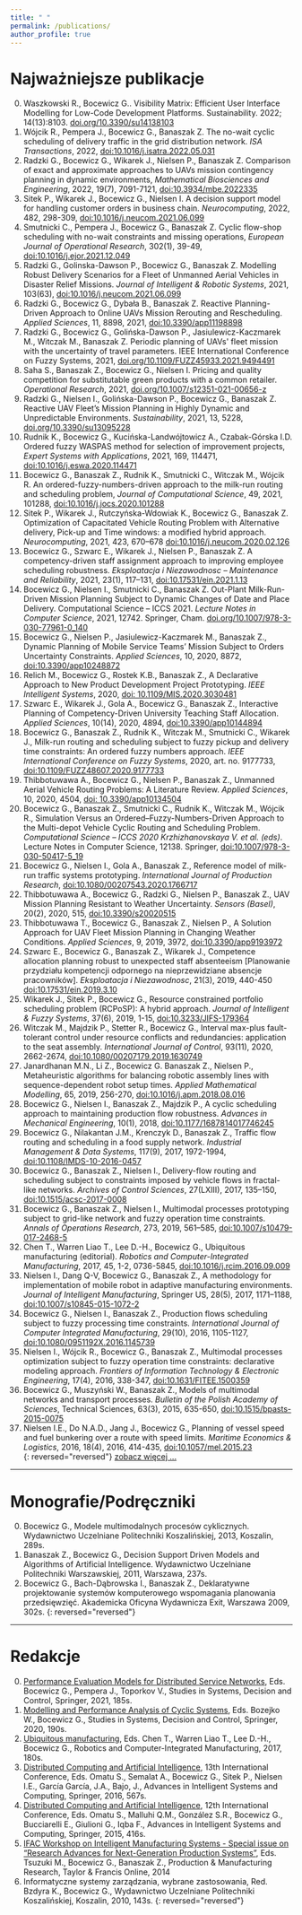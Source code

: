 ```yaml
---
title: " "
permalink: /publications/
author_profile: true
---
```

Najważniejsze publikacje
========================
0. Waszkowski R., Bocewicz G.. Visibility Matrix: Efficient User Interface Modelling for Low-Code Development Platforms. Sustainability. 2022; 14(13):8103. [doi.org/10.3390/su14138103](https://doi.org/10.3390/su14138103) 
0. Wójcik R., Pempera J., Bocewicz G., Banaszak Z. The no-wait cyclic scheduling of delivery traffic in the grid distribution network. _ISA Transactions_,
2022, [doi:10.1016/j.isatra.2022.05.031](https://doi.org/10.1016/j.isatra.2022.05.031)
0. Radzki G., Bocewicz G., Wikarek J., Nielsen P., Banaszak Z. Comparison of exact and approximate approaches to UAVs mission contingency planning in dynamic environments, _Mathematical Biosciences and Engineering_, 2022, 19(7), 7091-7121, [doi:10.3934/mbe.2022335](http://www.aimspress.com/article/doi/10.3934/mbe.2022335)
0.	Sitek P., Wikarek J., Bocewicz G., Nielsen I. A decision support model for handling customer orders in business chain. _Neurocomputing_, 2022, 482, 298-309, [doi:10.1016/j.neucom.2021.06.099](https://doi.org/10.1016/j.neucom.2021.06.099)
0. Smutnicki C., Pempera J., Bocewicz G., Banaszak Z. Cyclic flow-shop scheduling with no-wait constraints and missing operations, _European Journal of Operational Research_, 302(1), 39-49, [doi:10.1016/j.ejor.2021.12.049](https://doi.org/10.1016/j.ejor.2021.12.049)
0. Radzki G., Golinska-Dawson P., Bocewicz G., Banaszak Z. Modelling Robust Delivery Scenarios for a Fleet of Unmanned Aerial Vehicles in Disaster Relief Missions. _Journal of Intelligent & Robotic Systems_, 2021, 103(63), [doi:10.1016/j.neucom.2021.06.099](https://doi.org/10.1007/s10846-021-01502-2)
0. Radzki G., Bocewicz G., Dybała B., Banaszak Z. Reactive Planning-Driven Approach to Online UAVs Mission Rerouting and Rescheduling. _Applied Sciences_, 11, 8898, 2021, [doi:10.3390/app11198898](https://www.mdpi.com/2076-3417/11/19/8898)
0. Radzki G., Bocewicz G., Golińska-Dawson P., Jasiulewicz-Kaczmarek M., Witczak M., Banaszak Z. Periodic planning of UAVs' fleet mission with the uncertainty of travel parameters. IEEE International Conference on Fuzzy Systems, 2021, [doi.org/10.1109/FUZZ45933.2021.9494491](https://ieeexplore.ieee.org/abstract/document/9494491)
0. Saha S., Banaszak Z., Bocewicz G., Nielsen I. Pricing and quality competition for substitutable green products with a common retailer. _Operational Research_, 2021, [doi.org/10.1007/s12351-021-00656-z](https://doi.org/10.1007/s12351-021-00656-z) 
0. Radzki G., Nielsen I., Golińska-Dawson P., Bocewicz G., Banaszak Z. Reactive UAV Fleet’s Mission Planning in Highly Dynamic and Unpredictable Environments. _Sustainability_, 2021, 13, 5228, [doi.org/10.3390/su13095228](https://doi.org/10.3390/su13095228)
0. Rudnik K., Bocewicz G., Kucińska-Landwójtowicz A., Czabak-Górska I.D. Ordered fuzzy WASPAS method for selection of improvement projects, _Expert Systems with Applications_, 2021, 169, 114471, [doi:10.1016/j.eswa.2020.114471](https://doi.org/10.1016/j.eswa.2020.114471)
0. Bocewicz G., Banaszak Z., Rudnik K., Smutnicki C., Witczak M., Wójcik R. An ordered-fuzzy-numbers-driven approach to the milk-run routing and scheduling problem, _Journal of Computational Science_, 49, 2021, 101288, [doi:10.1016/j.jocs.2020.101288](https://doi.org/10.1016/j.jocs.2020.101288)
0.	Sitek P., Wikarek J., Rutczyńska-Wdowiak K., Bocewicz G., Banaszak Z. Optimization of Capacitated Vehicle Routing Problem with Alternative delivery, Pick-up and Time windows: a modified hybrid approach. _Neurocomputing_, 2021, 423, 670–678 [doi:10.1016/j.neucom.2020.02.126](https://www.sciencedirect.com/science/article/abs/pii/S0925231220307414) 
0. Bocewicz G., Szwarc E., Wikarek J., Nielsen P., Banaszak Z. A competency-driven staff assignment approach to improving employee scheduling robustness. _Eksploatacja i Niezawodnosc – Maintenance and Reliability_, 2021, 23(1), 117–131, [doi:10.17531/ein.2021.1.13](http://dx.doi.org/10.17531/ein.2021.1.13)
0. Bocewicz G., Nielsen I., Smutnicki C., Banaszak Z. Out-Plant Milk-Run-Driven Mission Planning Subject to Dynamic Changes of Date and Place Delivery. Computational Science – ICCS 2021. _Lecture Notes in Computer Science_, 2021, 12742. Springer, Cham. [doi.org/10.1007/978-3-030-77961-0_140](https://doi.org/10.1007/978-3-030-77961-0_140) 
0. Bocewicz G., Nielsen P., Jasiulewicz-Kaczmarek M., Banaszak Z., Dynamic Planning of Mobile Service Teams’ Mission Subject to Orders Uncertainty Constraints. _Applied Sciences_,  10, 2020, 8872, [doi:10.3390/app10248872](https://doi.org/10.3390/app10248872) 
0.	Relich M., Bocewicz G., Rostek K.B., Banaszak Z., A Declarative Approach to New Product Development Project Prototyping. _IEEE Intelligent Systems_, 2020, [doi: 10.1109/MIS.2020.3030481](https://www.computer.org/csdl/magazine/ex/5555/01/09222470/1nTrR5ybDeo)
0.	Szwarc E., Wikarek J., Gola A., Bocewicz G., Banaszak Z., Interactive Planning of Competency-Driven University Teaching Staff Allocation. _Applied Sciences_, 10(14), 2020, 4894, [doi:10.3390/app10144894](https://www.mdpi.com/2076-3417/10/14/4894)
0.	Bocewicz G., Banaszak Z., Rudnik K., Witczak M., Smutnicki C., Wikarek J., Milk-run routing and scheduling subject to fuzzy pickup and delivery time constraints: An ordered fuzzy numbers approach. _IEEE International Conference on Fuzzy Systems_, 2020, art. no. 9177733, [doi:10.1109/FUZZ48607.2020.9177733](https://ieeexplore.ieee.org/document/9177733)
0.	Thibbotuwawa A., Bocewicz G., Nielsen P., Banaszak Z., Unmanned Aerial Vehicle Routing Problems: A Literature Review. _Applied Sciences_, 10, 2020, 4504, [doi: 10.3390/app10134504](https://www.mdpi.com/2076-3417/10/13/4504)
0.	Bocewicz G., Banaszak Z., Smutnicki C., Rudnik K., Witczak M., Wójcik R., Simulation Versus an Ordered–Fuzzy-Numbers-Driven Approach to the Multi-depot Vehicle Cyclic Routing and Scheduling Problem.  _Computational Science – ICCS 2020 Krzhizhanovskaya V. et al. (eds)_. Lecture Notes in Computer Science, 12138. Springer, [doi:10.1007/978-3-030-50417-5_19](https://link.springer.com/chapter/10.1007/978-3-030-50417-5_19)
0.	Bocewicz G., Nielsen I., Gola A., Banaszak Z., Reference model of milk-run traffic systems prototyping. _International Journal of Production Research_, [doi:10.1080/00207543.2020.1766717](https://www.tandfonline.com/doi/abs/10.1080/00207543.2020.1766717)
0.	Thibbotuwawa A., Bocewicz G., Radzki G., Nielsen P., Banaszak Z., UAV Mission Planning Resistant to Weather Uncertainty. _Sensors (Basel)_, 20(2), 2020, 515, [doi:10.3390/s20020515](https://www.mdpi.com/1424-8220/20/2/515) 
0. Thibbotuwawa T., Bocewicz G., Banaszak Z., Nielsen P., A Solution Approach for UAV Fleet Mission Planning in Changing Weather Conditions. _Applied Sciences_, 9, 2019, 3972, [doi:10.3390/app9193972](https://www.mdpi.com/2076-3417/9/19/3972)
0. Szwarc E., Bocewicz G., Banaszak Z., Wikarek J., Competence allocation planning robust to unexpected staff absenteeism [Planowanie przydziału kompetencji odpornego na nieprzewidziane absencje pracowników]. _Eksploatacja i Niezawodnosc_, 21(3), 2019, 440-450 [doi:10.17531/ein.2019.3.10](http://ein.org.pl/2019-03-10)
0. Wikarek J., Sitek P., Bocewicz G., Resource constrained portfolio scheduling problem (RCPoSP): A hybrid approach. _Journal of Intelligent & Fuzzy Systems_, 37(6), 2019, 1-15, [doi:10.3233/JIFS-179364](https://content.iospress.com/articles/journal-of-intelligent-and-fuzzy-systems/ifs179364)
0. Witczak M., Majdzik P., Stetter R., Bocewicz G., Interval max-plus fault-tolerant control under resource conflicts and redundancies: application to the seat assembly. _International Journal of Control_, 93(11), 2020, 2662-2674, [doi:10.1080/00207179.2019.1630749](https://doi.org/10.1080/00207179.2019.1630749)
0. Janardhanan M.N., Li Z., Bocewicz G. Banaszak Z., Nielsen P., Metaheuristic algorithms for balancing robotic assembly lines with sequence-dependent robot setup times. _Applied Mathematical Modelling_, 65, 2019, 256-270, [doi:10.1016/j.apm.2018.08.016](https://www.sciencedirect.com/science/article/abs/pii/S0307904X18304050)
0. Bocewicz G., Nielsen I., Banaszak Z., Majdzik P., A cyclic scheduling approach to maintaining production flow robustness. _Advances in Mechanical Engineering_,  10(1), 2018,  [doi:10.1177/1687814017746245](https://doi.org/10.1177/1687814017746245)
0. Bocewicz G., Nilakantan J.M., Krenczyk D., Banaszak Z., Traffic flow routing and scheduling in a food supply network. _Industrial Management & Data Systems_, 117(9), 2017, 1972-1994, [doi:10.1108/IMDS-10-2016-0457](https://doi.org/10.1108/IMDS-10-2016-0457)
0. Bocewicz G., Banaszak Z.,  Nielsen I., Delivery-flow routing and scheduling subject to constraints imposed by vehicle flows in fractal-like networks. _Archives of Control Sciences_, 27(LXIII), 2017, 135–150, [doi:10.1515/acsc-2017-0008](http://journals.pan.pl/dlibra/publication/120053/edition/104475/content/delivery-flow-routing-and-scheduling-subject-to-constraints-imposed-by-vehicle-flows-in-fractal-like-networks?language=pl)
0. Bocewicz G., Banaszak Z.,  Nielsen I., Multimodal processes prototyping subject to grid-like network and fuzzy operation time constraints. _Annals of Operations Research_, 273, 2019, 561–585, [doi:10.1007/s10479-017-2468-5](https://doi.org/10.1007/s10479-017-2468-5)
0. Chen T., Warren Liao T., Lee D.-H., Bocewicz G., Ubiquitous manufacturing (editorial). _Robotics and Computer-Integrated Manufacturing_, 2017, 45, 1-2, 0736-5845, [doi:10.1016/j.rcim.2016.09.009](https://doi.org/10.1016/j.rcim.2016.09.009)
0. Nielsen I., Dang Q-V, Bocewicz G., Banaszak Z., A methodology for implementation of mobile robot in adaptive manufacturing environments. _Journal of Intelligent Manufacturing_, Springer US, 28(5), 2017, 1171–1188, [doi:10.1007/s10845-015-1072-2](https://doi.org/10.1007/s10845-015-1072-2) 
0. Bocewicz G., Nielsen I., Banaszak Z.,  Production flows scheduling subject to fuzzy processing time constraints. _International Journal of Computer Integrated Manufacturing_, 29(10), 2016, 1105-1127, [doi:10.1080/0951192X.2016.1145739](https://doi.org/10.1080/0951192X.2016.1145739)
0. Nielsen I., Wójcik R., Bocewicz G., Banaszak Z., Multimodal processes optimization subject to fuzzy operation time constraints: declarative modeling approach. _Frontiers of Information Technology & Electronic Engineering_, 17(4), 2016, 338-347, [doi:10.1631/FITEE.1500359](https://doi.org/10.1631/FITEE.1500359)
0. Bocewicz G., Muszyński W., Banaszak Z., Models of multimodal networks and transport processes. _Bulletin of the Polish Academy of Sciences_, Technical Sciences, 63(3), 2015, 635-650, [doi:10.1515/bpasts-2015-0075](http://journals.pan.pl/dlibra/publication/97705/edition/84294/content)
0. Nielsen I.E., Do N.A.D., Jang J., Bocewicz G., Planning of vessel speed and fuel bunkering over a route with speed limits. _Maritime Economics & Logistics_, 2016,  18(4), 2016,  414-435, [doi:10.1057/mel.2015.23](https://doi.org/10.1057/mel.2015.23)   
{: reversed="reversed"}
[zobacz więcej ...](https://www.scopus.com/authid/detail.uri?authorId=23570682300)

----------------------

Monografie/Podręczniki
======================
0. Bocewicz G., Modele multimodalnych procesów cyklicznych. Wydawnictwo Uczelniane Politechniki Koszalińskiej, 2013, Koszalin, 289s. 
0. Banaszak Z., Bocewicz G., Decision Support Driven Models and Algorithms of Artificial Intelligence. Wydawnictwo Uczelniane Politechniki Warszawskiej, 2011, Warszawa, 237s.
0. Bocewicz G., Bach-Dąbrowska I., Banaszak Z., Deklaratywne projektowanie systemów komputerowego wspomagania planowania przedsięwzięć. Akademicka Oficyna Wydawnicza Exit, Warszawa 2009, 302s.
{: reversed="reversed"}

--------

Redakcje
========
0. [Performance Evaluation Models for Distributed Service Networks](https://www.springer.com/gp/book/9783030670627), Eds. Bocewicz G., Pempera J., Toporkov V.,  Studies in Systems, Decision and Control, Springer, 2021, 185s.
0. [Modelling and Performance Analysis of Cyclic Systems](https://www.springer.com/gp/book/9783030276515), Eds. Bozejko W., Bocewicz G., Studies in Systems, Decision and Control, Springer, 2020, 190s.
0. [Ubiquitous manufacturing](https://www.sciencedirect.com/journal/robotics-and-computer-integrated-manufacturing/vol/45/suppl/C), Eds. Chen T., Warren Liao T., Lee D.-H., Bocewicz G., Robotics and Computer-Integrated Manufacturing, 2017, 180s.
0. [Distributed Computing and Artificial Intelligence](https://www.springer.com/gp/book/9783319401614), 13th International Conference, Eds. Omatu S., Semalat A., Bocewicz G., Sitek P., Nielsen I.E., García García, J.A., Bajo, J., Advances in Intelligent Systems and Computing, Springer, 2016, 567s. 
0. [Distributed Computing and Artificial Intelligence](https://www.springer.com/gp/book/9783319196374), 12th International Conference, Eds. Omatu S., Malluhi Q.M., González S.R., Bocewicz G., Bucciarelli E., Giulioni G., Iqba F., Advances in Intelligent Systems and Computing, Springer, 2015, 416s. 
0. [IFAC Workshop on Intelligent Manufacturing Systems - Special issue on “Research Advances for Next-Generation Production Systems”](https://www.tandfonline.com/doi/full/10.1080/21693277.2014.947643), Eds. Tsuzuki M., Bocewicz G., Banaszak Z., Production & Manufacturing Research, Taylor & Francis Online, 2014 
0. Informatyczne systemy zarządzania, wybrane zastosowania, Red. Bzdyra K., Bocewicz G., Wydawnictwo Uczelniane Politechniki Koszalińskiej, Koszalin, 2010, 143s.
{: reversed="reversed"}

